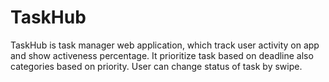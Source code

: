 # TaskHub
TaskHub is task manager web application, which track user activity on app and show activeness percentage. It prioritize task based on deadline also categories based on priority. User can change status of task by swipe.
